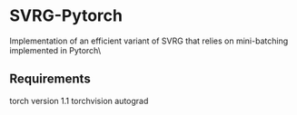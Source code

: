 # SVRG-Pytorch
Implementation of an efficient variant of SVRG that relies on mini-batching implemented in Pytorch\\

## Requirements
torch version 1.1
torchvision
autograd
